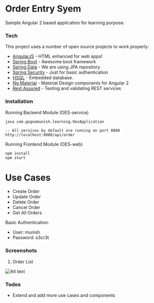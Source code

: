 # Order Entry Syem
Sample Angular 2 based application for learning purpose.
### Tech
This project uses a number of open source projects to work properly:

* [AngularJS] - HTML enhanced for web apps!
* [Spring Boot] - Awesome boot framework
* [Spring Data] - We are using JPA repository
* [Spring Security] - Just for basic authentication
* [HSQL] - Embedded database.
* [Ng Material] - Material Design components for Angular 2
* [Rest Assured] - Testing and validating REST services 

### Installation

Running Backend Module (OES-service)
```
java com.gognamunish.learning.OesApplication

-- All services by default are running on port 8080 http://localhost:8080/api/order
```
Running Frontend Module (OES-web)
```
npm install
npm start
```



# Use Cases

  - Create Order
  - Update Order
  - Delete Order
  - Cancel Order
  - Get All Orders

Basic Authentication:
  - User: munish
  - Password: s3cr3t
  
### Screenshots

1. Order List

![Alt text](order_entry_system/OES-web/src/images/list.png?raw=true "Order List")  

### Todos

 - Extend and add more use cases and components
 
   [Spring Boot]: <https://projects.spring.io/spring-boot/>
   [Spring Data]: <http://projects.spring.io/spring-data/>
   [Spring Security]: <https://projects.spring.io/spring-security/>
   [HSQL]: <http://hsqldb.org/>
   [Ng Material]: <https://github.com/angular/material2>
   [Rest Assured]: <http://rest-assured.io/>
   [AngularJS]: <http://angularjs.org>
  